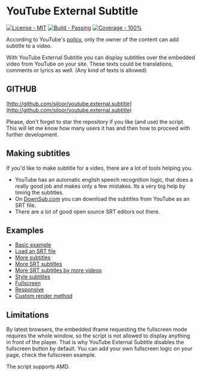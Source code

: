 # YouTube External Subtitle

[![License - MIT](https://img.shields.io/badge/license-MIT-blue)](https://img.shields.io/badge/license-MIT-blue)
[![Build - Passing](https://img.shields.io/badge/build-passing-brightgreen)](https://img.shields.io/badge/build-passing-brightgreen)
[![Coverage - 100%](https://img.shields.io/badge/coverage-100%25-brightgreen)](https://img.shields.io/badge/coverage-100%25-brightgreen)

According to YouTube's [policy](http://support.google.com/youtube/answer/2734796?hl=en), only the owner of the content can add subtitle to a video.

With YouTube External Subtitle you can display subtitles over the embedded video from YouTube on your site. These texts could be translations, comments or lyrics as well. (Any kind of texts is allowed)

## GITHUB

[http://github.com/siloor/youtube.external.subtitle](http://github.com/siloor/youtube.external.subtitle)

Please, don't forget to star the repository if you like (and use) the script. This will let me know how many users it has and then how to proceed with further development.

## Making subtitles

If you'd like to make subtitle for a video, there are a lot of tools helping you.

- YouTube has an automatic english speech recognition logic, that does a really good job and makes only a few mistakes. Its a very big help by timing the subtitles.
- On [DownSub.com](http://downsub.com/) you can download the subtitles from YouTube as an SRT file.
- There are a lot of good open source SRT editors out there.

## Examples

- [Basic example](http://siloor.github.io/youtube.external.subtitle/examples/basic/)
- [Load an SRT file](http://siloor.github.io/youtube.external.subtitle/examples/srt/)
- [More subtitles](http://siloor.github.io/youtube.external.subtitle/examples/moresubtitles/)
- [More SRT subtitles](http://siloor.github.io/youtube.external.subtitle/examples/moresrtsubtitles/)
- [More SRT subtitles by more videos](http://siloor.github.io/youtube.external.subtitle/examples/moresrtsubtitlesmorevideos/)
- [Style subtitles](http://siloor.github.io/youtube.external.subtitle/examples/style/)
- [Fullscreen](http://siloor.github.io/youtube.external.subtitle/examples/fullscreen/)
- [Responsive](http://siloor.github.io/youtube.external.subtitle/examples/responsive/)
- [Custom render method](http://siloor.github.io/youtube.external.subtitle/examples/customrendermethod/)

## Limitations

By latest browsers, the embedded iframe requesting the fullscreen mode requires the whole window, so the script is not allowed to display anything in front of the player. That is why YouTube External Subtitle disables the fullscreen button by default. You can add your own fullscreen logic on your page, check the fullscreen example.

The script supports AMD.
